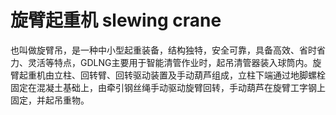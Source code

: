 # 旋臂起重机 slewing crane
也叫做旋臂吊，是一种中小型起重装备，结构独特，安全可靠，具备高效、省时省力、灵活等特点，GDLNG主要用于智能清管作业时，起吊清管器装入球筒内。旋臂起重机由立柱、回转臂、回转驱动装置及手动葫芦组成，立柱下端通过地脚螺栓固定在混凝土基础上，由牵引钢丝绳手动驱动旋臂回转，手动葫芦在旋臂工字钢上固定，并起吊重物。

